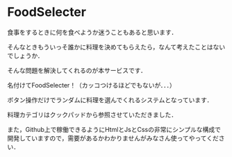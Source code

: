 # FoodSelecter

食事をするときに何を食べようか迷うこともあると思います．

そんなときもういっそ誰かに料理を決めてもらえたら，なんて考えたことはないでしょうか．

そんな問題を解決してくれるのが本サービスです．

名付けてFoodSelecter！（カッコつけるほどでもないが．．．）

ボタン操作だけでランダムに料理を選んでくれるシステムとなっています．

料理カテゴリはクックパッドから参照させていただきました．

また，Github上で稼働できるようにHtmlとJsとCssの非常にシンプルな構成で開発していますので，需要があるかわかりませんがみなさん使ってやってください．

